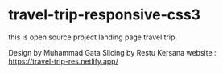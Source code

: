 # travel-trip-responsive-css3
this is open source project landing page travel trip.

Design by Muhammad Gata
Slicing by Restu Kersana
website : https://travel-trip-res.netlify.app/
